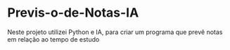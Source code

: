 # Previs-o-de-Notas-IA
Neste projeto utilizei Python e IA, para criar um programa que prevê notas em relação ao tempo de estudo
